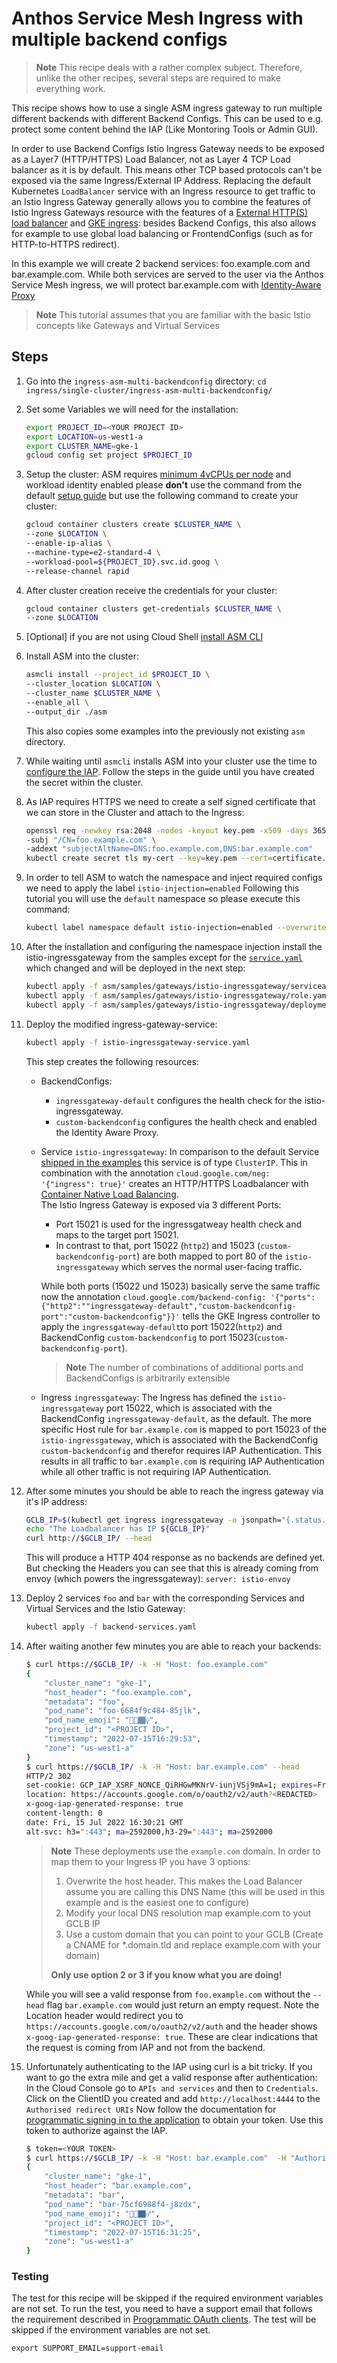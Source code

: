 # Anthos Service Mesh Ingress with multiple backend configs

> **Note**
> This recipe deals with a rather complex subject. Therefore, unlike the other recipes, several steps are required to make everything work.

This recipe shows how to use a single ASM ingress gateway to run multiple different backends with different Backend Configs.
This can be used to e.g. protect some content behind the IAP (Like Montoring Tools or Admin GUI).

In order to use Backend Configs Istio Ingress Gateway needs to be exposed as a Layer7 (HTTP/HTTPS) Load Balancer, not as Layer 4 TCP Load balancer as it is by default.
This means other TCP based protocols can't be exposed via the same Ingress/External IP Address.
Replacing the default Kubernetes `LoadBalancer` service with an Ingress resource to get traffic to an Istio Ingress Gateway generally allows you to combine the features of Istio Ingress Gateways resource with the features of a [External HTTP(S) load balancer](https://cloud.google.com/load-balancing/docs/https) and [GKE ingress](https://cloud.google.com/kubernetes-engine/docs/how-to/ingress-features): besides Backend Configs, this also allows for example to use global load balancing or FrontendConfigs (such as for HTTP-to-HTTPS redirect).

In this example we will create 2 backend services: foo.example.com and bar.example.com.
While both services are served to the user via the Anthos Service Mesh ingress, we will protect bar.example.com with [Identity-Aware Proxy](https://cloud.google.com/iap)

> **Note**
> This tutorial assumes that you are familiar with the basic Istio concepts like Gateways and Virtual Services

## Steps

1. Go into the `ingress-asm-multi-backendconfig` directory: `cd ingress/single-cluster/ingress-asm-multi-backendconfig/`
2. Set some Variables we will need for the installation:
    ```bash
    export PROJECT_ID=<YOUR PROJECT ID>
    export LOCATION=us-west1-a
    export CLUSTER_NAME=gke-1
    gcloud config set project $PROJECT_ID
    ```
3. Setup the cluster:
    ASM requires [minimum 4vCPUs per node](https://cloud.google.com/service-mesh/docs/unified-install/anthos-service-mesh-prerequisites#cluster_requirements)
    and workload identity enabled please **don't** use the command from the default [setup guide](../../../cluster-setup.md)
    but use the following command to create your cluster:
    ```bash
    gcloud container clusters create $CLUSTER_NAME \
    --zone $LOCATION \
    --enable-ip-alias \
    --machine-type=e2-standard-4 \
    --workload-pool=${PROJECT_ID}.svc.id.goog \
    --release-channel rapid
    ```
4. After cluster creation receive the credentials for your cluster:
    ```bash
    gcloud container clusters get-credentials $CLUSTER_NAME \
    --zone $LOCATION
    ```
5. [Optional] if you are not using Cloud Shell [install ASM CLI](https://cloud.google.com/service-mesh/docs/unified-install/install-dependent-tools)
6. Install ASM into the cluster:
    ```bash
    asmcli install --project_id $PROJECT_ID \
    --cluster_location $LOCATION \
    --cluster_name $CLUSTER_NAME \
    --enable_all \
    --output_dir ./asm
    ```
    This also copies some examples into the previously not existing `asm` directory.
7. While waiting until `asmcli` installs ASM into your cluster use the time to [configure the IAP](https://cloud.google.com/iap/docs/enabling-kubernetes-howto#enabling_iap).
    Follow the steps in the guide until you have created the secret within the cluster.
8. As IAP requires HTTPS we need to create a self signed certificate that we can store in the Cluster and attach to the Ingress:
    ```bash
    openssl req -newkey rsa:2048 -nodes -keyout key.pem -x509 -days 365 -out certificate.pem \
    -subj "/CN=foo.example.com" \
    -addext "subjectAltName=DNS:foo.example.com,DNS:bar.example.com"
    kubectl create secret tls my-cert --key=key.pem --cert=certificate.pem
    ```
9. In order to tell ASM to watch the namespace and inject required configs we need to apply the label `istio-injection=enabled`
    Following this tutorial you will use the `default` namespace so please execute this command:
    ```bash
    kubectl label namespace default istio-injection=enabled --overwrite
    ```
10. After the installation and configuring the namespace injection install the istio-ingressgateway from the samples except for the [`service.yaml`](https://github.com/GoogleCloudPlatform/anthos-service-mesh-packages/blob/main/samples/gateways/istio-ingressgateway/service.yaml) which changed and will be deployed in the next step:
    ```bash
    kubectl apply -f asm/samples/gateways/istio-ingressgateway/serviceaccount.yaml
    kubectl apply -f asm/samples/gateways/istio-ingressgateway/role.yaml
    kubectl apply -f asm/samples/gateways/istio-ingressgateway/deployment.yaml
    ```
11. Deploy the modified ingress-gateway-service:
    ```bash
    kubectl apply -f istio-ingressgateway-service.yaml
    ```
    This step creates the following resources:
    * BackendConfigs:
        * `ingressgateway-default` configures the health check for the istio-ingressgateway.
        * `custom-backendconfig` configures the health check and enabled the Identity Aware Proxy.
    * Service `istio-ingressgateway`: In comparison to the default Service [shipped in the examples](https://github.com/GoogleCloudPlatform/anthos-service-mesh-packages/blob/main/samples/gateways/istio-ingressgateway/service.yaml) this service is of type `ClusterIP`.
        This in combination with the annotation `cloud.google.com/neg: '{"ingress": true}'` creates an HTTP/HTTPS Loadbalancer with [Container Native Load Balancing](https://cloud.google.com/kubernetes-engine/docs/how-to/container-native-load-balancing). \
        The Istio Ingress Gateway is exposed via 3 different Ports:
        * Port 15021 is used for the ingressgatweay health check and maps to the target port 15021.
        * In contrast to that, port 15022 (`http2`) and 15023 (`custom-backendconfig-port`) are both mapped to port 80 of the `istio-ingressgateway` which serves the normal user-facing traffic.

        While both ports (15022 und 15023) basically serve the same traffic now the annotation `cloud.google.com/backend-config: '{"ports": {"http2":""ingressgateway-default","custom-backendconfig-port":"custom-backendconfig"}}'` tells the GKE Ingress controller to apply the `ingressgateway-default`to port 15022(`http2`) and BackendConfig `custom-backendconfig` to port 15023(`custom-backendconfig-port`).
      > **Note**
      > The number of combinations of additional ports and BackendConfigs is arbitrarily extensible
    * Ingress `ingressgateway`: The Ingress has defined the `istio-ingressgateway` port 15022, which is associated with the BackendConfig `ingressgateway-default`, as the default.
        The more specific Host rule for `bar.example.com` is mapped to port 15023 of the `istio-ingressgateway`, which is associated with the BackendConfig `custom-backendconfig` and therefor requires IAP Authentication.
        This results in all traffic to `bar.example.com` is requiring IAP Authentication while all other traffic is not requiring IAP Authentication.
12. After some minutes you should be able to reach the ingress gateway via it's IP address:
    ```bash
    GCLB_IP=$(kubectl get ingress ingressgateway -o jsonpath="{.status.loadBalancer.ingress[0].ip}")
    echo "The Loadbalancer has IP ${GCLB_IP}"
    curl http://$GCLB_IP/ --head
    ```
    This will produce a HTTP 404 response as no backends are defined yet.
    But checking the Headers you can see that this is already coming from envoy (which powers the ingressgateway): `server: istio-envoy`
13. Deploy 2 services `foo` and `bar` with the corresponding Services and Virtual Services and the Istio Gateway:
    ```bash
    kubectl apply -f backend-services.yaml
    ```
14. After waiting another few minutes you are able to reach your backends:
    ```bash
    $ curl https://$GCLB_IP/ -k -H "Host: foo.example.com"
    {
        "cluster_name": "gke-1",
        "host_header": "foo.example.com",
        "metadata": "foo",
        "pod_name": "foo-6684f9c484-85jlk",
        "pod_name_emoji": "🧏🏾🏾‍♀",
        "project_id": "<PROJECT ID>",
        "timestamp": "2022-07-15T16:29:53",
        "zone": "us-west1-a"
    }
    $ curl https://$GCLB_IP/ -k -H "Host: bar.example.com" --head
    HTTP/2 302
    set-cookie: GCP_IAP_XSRF_NONCE_QiRHGwMKNrV-iunjVSj9mA=1; expires=Fri, 15-Jul-2022 16:40:21 GMT; path=/; Secure; HttpOnly
    location: https://accounts.google.com/o/oauth2/v2/auth?<REDACTED>
    x-goog-iap-generated-response: true
    content-length: 0
    date: Fri, 15 Jul 2022 16:30:21 GMT
    alt-svc: h3=":443"; ma=2592000,h3-29=":443"; ma=2592000
    ```
    > **Note**
    > These deployments use the `example.com` domain. In order to map them to your Ingress IP you have 3 options:
    > 1. Overwrite the host header. This makes the Load Balancer assume you are calling this DNS Name (this will be used in this example and is the easiest one to configure)
    > 2. Modify your local DNS resolution map example.com to yout GCLB IP
    > 3. Use a custom domain that you can point to your GCLB (Create a CNAME for *.domain.tld and replace example.com with your domain)
    >
    > **Only use option 2 or 3 if you know what you are doing!**

    While you will see a valid response from `foo.example.com` without the `--head` flag `bar.example.com` would just return an empty request.
    Note the Location header would redirect you to `https://accounts.google.com/o/oauth2/v2/auth` and the header shows `x-goog-iap-generated-response: true`.
    These are clear indications that the request is coming from IAP and not from the backend.
15. Unfortunately authenticating to the IAP using curl is a bit tricky.
    If you want to go the extra mile and get a valid response after authentication:
    In the Cloud Console go to `APIs and services` and then to `Credentials`. Click on the ClientID you created and add `http://localhost:4444` to the `Authorised redirect URIs`
    Now follow the documentation for [programmatic signing in to the application](https://cloud.google.com/iap/docs/authentication-howto#signing_in_to_the_application) to obtain your token.
    Use this token to authorize against the IAP.
    ```bash
    $ token=<YOUR TOKEN>
    $ curl https://$GCLB_IP/ -k -H "Host: bar.example.com"  -H "Authorization: Bearer ${token}"
    {
        "cluster_name": "gke-1",
        "host_header": "bar.example.com",
        "metadata": "bar",
        "pod_name": "bar-75cf6988f4-j8zdx",
        "pod_name_emoji": "🤽🏿🏿‍♂",
        "project_id": "<PROJECT ID>",
        "timestamp": "2022-07-15T16:31:25",
        "zone": "us-west1-a"
    }
    ```

### Testing
The test for this recipe will be skipped if the required environment variables are not set.
To run the test, you need to have a support email that follows the requirement described in [Programmatic OAuth clients](https://cloud.google.com/iap/docs/programmatic-oauth-clients). The test will be skipped if the environment variables are not set.
```
export SUPPORT_EMAIL=support-email
```
